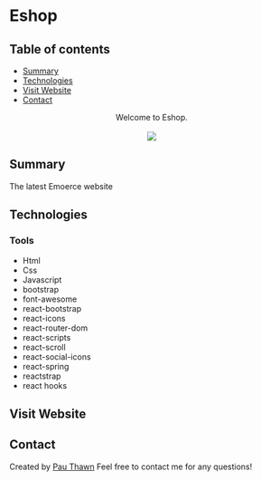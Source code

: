# Eshop
## Table of contents
* [Summary](#summary)
* [Technologies](#technologies)
* [Visit Website](#visit-website)
* [Contact](#contact)



<div align="center">Welcome to Eshop. </div>
<br/>
<div align="center">
<kbd>
<img src="./kai.png">
</kbd>
</div>



## Summary
The latest Emoerce website
## Technologies

### Tools 
* Html
* Css
* Javascript
* bootstrap
* font-awesome
* react-bootstrap
* react-icons
* react-router-dom
* react-scripts
* react-scroll
* react-social-icons
* react-spring
* reactstrap
* react hooks


## Visit Website

## Contact
Created by [Pau Thawn](https://www.linkedin.com/in/pau-thawn) 
Feel free to contact me for any questions! 

